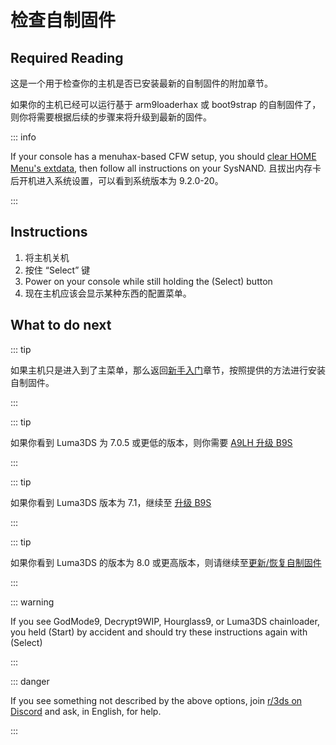 # 检查自制固件

## Required Reading

这是一个用于检查你的主机是否已安装最新的自制固件的附加章节。

如果你的主机已经可以运行基于 arm9loaderhax 或 boot9strap 的自制固件了，则你将需要根据后续的步骤来将升级到最新的固件。

::: info

If your console has a menuhax-based CFW setup, you should [clear HOME Menu's extdata](troubleshooting-post-install), then follow all instructions on your SysNAND. 且拔出内存卡后开机进入系统设置，可以看到系统版本为 9.2.0-20。

:::

## Instructions

1. 将主机关机
2. 按住 “Select” 键
3. Power on your console while still holding the (Select) button
4. 现在主机应该会显示某种东西的配置菜单。

## What to do next

::: tip

如果主机只是进入到了主菜单，那么返回[新手入门](get-started)章节，按照提供的方法进行安装自制固件。

:::

::: tip

如果你看到 Luma3DS 为 7.0.5 或更低的版本，则你需要 [A9LH 升级 B9S](a9lh-to-b9s)

:::

::: tip

如果你看到 Luma3DS 版本为 7.1，继续至 [升级 B9S](updating-b9s)

:::

::: tip

如果你看到 Luma3DS 的版本为 8.0 或更高版本，则请继续至[更新/恢复自制固件](restoring-updating-cfw)

:::

::: warning

If you see GodMode9, Decrypt9WIP, Hourglass9, or Luma3DS chainloader, you held (Start) by accident and should try these instructions again with (Select)

:::

::: danger

If you see something not described by the above options, join [r/3ds on Discord](https://discord.gg/3ds) and ask, in English, for help.

:::
